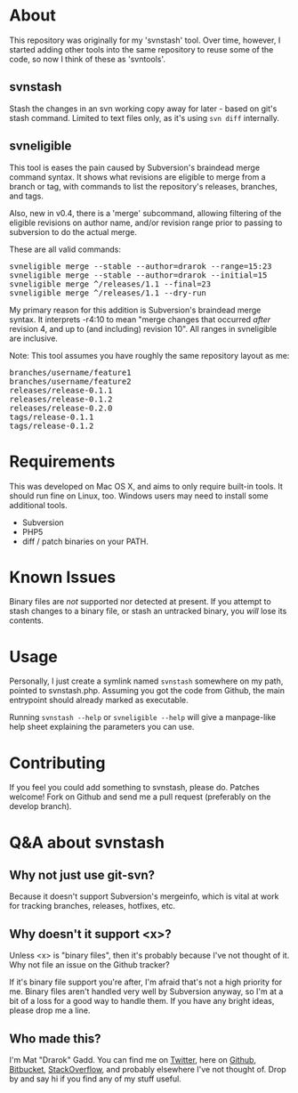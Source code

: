 # About

This repository was originally for my 'svnstash' tool. Over time, however, I started adding other tools into the same repository to reuse some of the code, so now I think of these as 'svntools'.

## svnstash

Stash the changes in an svn working copy away for later - based on git's stash command. Limited to text files only, as it's using `svn diff` internally.

## svneligible

This tool is eases the pain caused by Subversion's braindead merge command syntax. It shows what revisions are eligible to merge from a branch or tag, with commands to list the repository's releases, branches, and tags.

Also, new in v0.4, there is a 'merge' subcommand, allowing filtering of the eligible revisions on author name, and/or revision range prior to passing to subversion to do the actual merge.

These are all valid commands:

<pre>
svneligible merge --stable --author=drarok --range=15:23
svneligible merge --stable --author=drarok --initial=15
svneligible merge ^/releases/1.1 --final=23
svneligible merge ^/releases/1.1 --dry-run
</pre>

My primary reason for this addition is Subversion's braindead merge syntax. It interprets -r4:10 to mean "merge changes that occurred *after* revision 4, and up to (and including) revision 10". All ranges in svneligible are inclusive.

Note: This tool assumes you have roughly the same repository layout as me:

<pre>
branches/username/feature1
branches/username/feature2
releases/release-0.1.1
releases/release-0.1.2
releases/release-0.2.0
tags/release-0.1.1
tags/release-0.1.2
</pre>

# Requirements

This was developed on Mac OS X, and aims to only require built-in tools. It should run fine on Linux, too. Windows users may need to install some additional tools.

* Subversion
* PHP5
* diff / patch binaries on your PATH.

# Known Issues

Binary files are *not* supported nor detected at present. If you attempt to stash changes to a binary file, or stash an untracked binary, you *will* lose its contents.

# Usage

Personally, I just create a symlink named `svnstash` somewhere on my path, pointed to svnstash.php. Assuming you got the code from Github, the main entrypoint should already marked as executable.

Running `svnstash --help` or `svneligible --help` will give a manpage-like help sheet explaining the parameters you can use.

# Contributing

If you feel you could add something to svnstash, please do. Patches welcome! Fork on Github and send me a pull request (preferably on the develop branch).

# Q&A about svnstash

## Why not just use git-svn?

Because it doesn't support Subversion's mergeinfo, which is vital at work for tracking branches, releases, hotfixes, etc.

## Why doesn't it support &lt;x&gt;?

Unless &lt;x&gt; is "binary files", then it's probably because I've not thought of it. Why not file an issue on the Github tracker?

If it's binary file support you're after, I'm afraid that's not a high priority for me. Binary files aren't handled very well by Subversion anyway, so I'm at a bit of a loss for a good way to handle them. If you have any bright ideas, please drop me a line.

## Who made this?

I'm Mat "Drarok" Gadd. You can find me on [Twitter][twitter], here on [Github][github], [Bitbucket][bitbucket], [StackOverflow][stackoverflow], and probably elsewhere I've not thought of. Drop by and say hi if you find any of my stuff useful.

[twitter]: http://twitter.com/Drarok
[github]: http://github.com/Drarok
[bitbucket]: http://bitbucket.org/drarok
[stackoverflow]: http://stackoverflow.com/users/86093/drarok